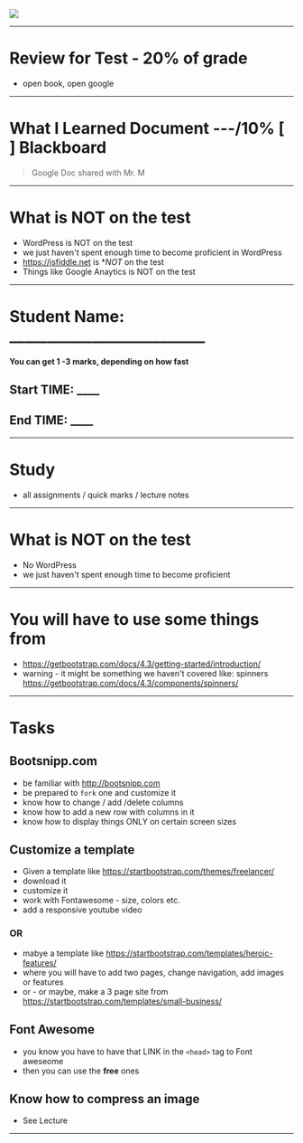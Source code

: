 ![](https://media.proprofs.com/images/QM/user_images/1754155/1522408751.png)

---

# Review for Test - 20% of grade
- open book, open google


---

# What I Learned Document  ---/10%   [ ] Blackboard

> Google Doc shared with Mr. M

----

# What is NOT on the test
- WordPress is NOT on the test
- we just haven't spent enough time to become proficient in WordPress
- https://jsfiddle.net is **NOT* on the test
- Things like Google Anaytics is NOT on the test

----

# Student Name:  __________________________


#### You can get 1 -3 marks, depending on how fast 
## Start TIME: ____
## End TIME: ____

----

# Study
- all assignments / quick marks / lecture notes

---

# What is NOT on the test
- No WordPress
- we just haven't spent enough time to become proficient

---

# You will have to use some things from
- https://getbootstrap.com/docs/4.3/getting-started/introduction/
- warning - it might be something we haven't covered like: spinners
https://getbootstrap.com/docs/4.3/components/spinners/




----

# Tasks

## Bootsnipp.com
- be familiar with http://bootsnipp.com
- be prepared to `fork` one and customize it
- know how to change / add /delete columns
- know how to add a new row with columns in it
- know how to display things ONLY on certain screen sizes

## Customize a template
- Given a template like https://startbootstrap.com/themes/freelancer/
- download it
- customize it
- work with Fontawesome - size, colors etc.
- add a responsive youtube video

### OR
- mabye a template like https://startbootstrap.com/templates/heroic-features/
- where you will have to add two pages, change navigation, add images or features
- or - or maybe, make a 3 page site from
https://startbootstrap.com/templates/small-business/



## Font Awesome
- you know you have to have that LINK in the `<head>` tag to Font aweseome
- then you can use the **free** ones

## Know how to compress an image
- See Lecture

----
 

